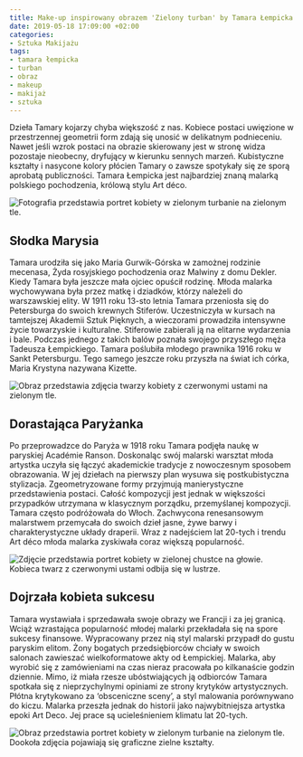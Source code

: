 ```yaml
---
title: Make-up inspirowany obrazem 'Zielony turban' by Tamara Łempicka
date: 2019-05-18 17:09:00 +02:00
categories:
- Sztuka Makijażu
tags:
- tamara łempicka
- turban
- obraz
- makeup
- makijaż
- sztuka
---
```


Dzieła Tamary kojarzy chyba większość z nas. Kobiece postaci uwięzione w przestrzennej geometrii form zdają się unosić w delikatnym podnieceniu. Nawet jeśli wzrok postaci na obrazie skierowany jest w stronę widza pozostaje nieobecny, dryfujący w kierunku sennych marzeń. Kubistyczne kształty i nasycone kolory płócien Tamary o zawsze spotykały się ze sporą aprobatą publiczności. Tamara Łempicka jest najbardziej znaną malarką polskiego pochodzenia, królową stylu Art déco.

![Fotografia przedstawia portret kobiety w zielonym turbanie na zielonym tle.](https://assets1.ello.co/uploads/asset/attachment/9562073/ello-optimized-aa019890.jpg)

## Słodka Marysia

Tamara urodziła się jako Maria Gurwik-Górska w zamożnej rodzinie mecenasa, Żyda rosyjskiego pochodzenia oraz Malwiny z domu Dekler. Kiedy Tamara była jeszcze mała ojciec opuścił rodzinę. Młoda malarka wychowywana była przez matkę i dziadków, którzy należeli do warszawskiej elity. W 1911 roku 13-sto letnia Tamara przeniosła się do Petersburga do swoich krewnych Stiferów. Uczestniczyła w kursach na tamtejszej Akademii Sztuk Pięknych, a wieczorami prowadziła intensywne życie towarzyskie i kulturalne. Stiferowie zabierali ją na elitarne wydarzenia i bale. Podczas jednego z takich balów poznała swojego przyszłego męża Tadeusza Łempickiego. Tamara poślubiła młodego prawnika 1916 roku w Sankt Petersburgu. Tego samego jeszcze roku przyszła na świat ich córka, Maria Krystyna nazywana Kizette.

![Obraz przedstawia zdjęcia twarzy kobiety z czerwonymi ustami na zielonym tle.](https://assets0.ello.co/uploads/asset/attachment/9562080/ello-optimized-16463379.jpg)

## Dorastająca Paryżanka

Po przeprowadzce do Paryża w 1918 roku Tamara podjęła naukę w paryskiej Académie Ranson. Doskonaląc swój malarski warsztat młoda artystka uczyła się łączyć akademickie tradycje z nowoczesnym sposobem obrazowania. W jej dziełach na pierwszy plan wysuwa się postkubistyczna stylizacja. Zgeometryzowane formy przyjmują manierystyczne przedstawienia postaci. Całość kompozycji jest jednak w większości przypadków utrzymana w klasycznym porządku, przemyślanej kompozycji. Tamara często podróżowała do Włoch. Zachwycona renesansowym malarstwem przemycała do swoich dzieł jasne, żywe barwy i charakterystyczne układy draperii. Wraz z nadejściem lat 20-tych i trendu Art déco młoda malarka zyskiwała coraz większą popularność. 

![Zdjęcie przedstawia portret kobiety w zielonej chustce na głowie. Kobieca twarz z czerwonymi ustami odbija się w lustrze.](https://assets2.ello.co/uploads/asset/attachment/9562083/ello-optimized-2180f3b3.jpg)


## Dojrzała kobieta sukcesu

Tamara wystawiała i sprzedawała swoje obrazy we Francji i za jej granicą. Wciąż wzrastająca popularność młodej malarki przekładała się na spore sukcesy finansowe. Wypracowany przez nią styl malarski przypadł do gustu paryskim elitom. Żony bogatych przedsiębiorców chciały w swoich salonach zawieszać wielkoformatowe akty od Łempickiej. Malarka, aby wyrobić się z zamówieniami na czas nieraz pracowała po kilkanaście godzin dziennie. Mimo, iż miała rzesze ubóstwiających ją odbiorców Tamara spotkała się z nieprzychylnymi opiniami ze strony krytyków artystycznych. Płótna krytykowano za ‘obsceniczne sceny’, a styl malowania porównywano do kiczu. Malarka przeszła jednak do historii jako najwybitniejsza artystka epoki Art Deco. Jej prace są ucieleśnieniem klimatu lat 20-tych.

![Obraz przedstawia portret kobiety w zielonym turbanie na zielonym tle. Dookoła zdjęcia pojawiają się graficzne zielne kształty.](https://assets2.ello.co/uploads/asset/attachment/9562086/ello-optimized-5f4ddcbb.jpg)